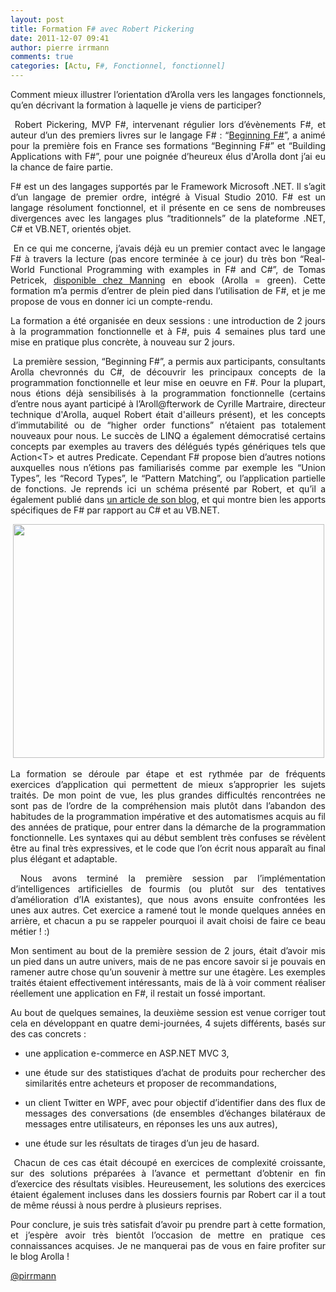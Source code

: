 ```yaml
---
layout: post
title: Formation F# avec Robert Pickering
date: 2011-12-07 09:41
author: pierre irrmann
comments: true
categories: [Actu, F#, Fonctionnel, fonctionnel]
---
```

<p align="JUSTIFY">Comment mieux illustrer l’orientation d’Arolla vers les langages fonctionnels, qu’en décrivant la formation à laquelle je viens de participer?</p>
<p align="JUSTIFY"> Robert Pickering, MVP F#, intervenant régulier lors d’évènements F#, et auteur d’un des premiers livres sur le langage F# : “<span style="color: #000099;"><span style="text-decoration: underline;"><a href="http://www.amazon.com/Beginning-F-Robert-Pickering/dp/1430223898/">Beginning</a><a href="http://www.amazon.com/Beginning-F-Robert-Pickering/dp/1430223898/"> F</a><a href="http://www.amazon.com/Beginning-F-Robert-Pickering/dp/1430223898/">#</a></span></span>”, a animé pour la première fois en France ses formations “Beginning F#” et “Building Applications with F#”, pour une poignée d’heureux élus d'Arolla dont j’ai eu la chance de faire partie.</p>
<p align="JUSTIFY">F# est un des langages supportés par le Framework Microsoft .NET. Il s’agit d’un langage de premier ordre, intégré à Visual Studio 2010. F# est un langage résolument fonctionnel, et il présente en ce sens de nombreuses divergences avec les langages plus “traditionnels” de la plateforme .NET, C# et VB.NET, orientés objet.</p>
<p align="JUSTIFY"> En ce qui me concerne, j’avais déjà eu un premier contact avec le langage F# à travers la lecture (pas encore terminée à ce jour) du très bon “Real-World Functional Programming with examples in F# and C#”, de Tomas Petricek, <span style="color: #000099;"><span style="text-decoration: underline;"><a href="http://www.manning.com/petricek/">disponible</a><a href="http://www.manning.com/petricek/"> chez</a><a href="http://www.manning.com/petricek/"> Manning</a></span></span> en ebook (Arolla = green). Cette formation m’a permis d’entrer de plein pied dans l’utilisation de F#, et je me propose de vous en donner ici un compte-rendu.</p>
<p align="JUSTIFY">La formation a été organisée en deux sessions : une introduction de 2 jours à la programmation fonctionnelle et à F#, puis 4 semaines plus tard une mise en pratique plus concrète, à nouveau sur 2 jours.</p>
<p align="JUSTIFY"> La première session, “Beginning F#”, a permis aux participants, consultants Arolla chevronnés du C#, de découvrir les principaux concepts de la programmation fonctionnelle et leur mise en oeuvre en F#. Pour la plupart, nous étions déjà sensibilisés à la programmation fonctionnelle (certains d’entre nous ayant participé à l’Aroll@fterwork de Cyrille Martraire, directeur technique d'Arolla, auquel Robert était d'ailleurs présent), et les concepts d’immutabilité ou de “higher order functions” n’étaient pas totalement nouveaux pour nous. Le succès de LINQ a également démocratisé certains concepts par exemples au travers des délégués typés génériques tels que Action&lt;T&gt; et autres Predicate. Cependant F# propose bien d’autres notions auxquelles nous n’étions pas familiarisés comme par exemple les “Union Types”, les “Record Types”, le “Pattern Matching”, ou l’application partielle de fonctions. Je reprends ici un schéma présenté par Robert, et qu’il a également publié dans <span style="color: #000099;"><span style="text-decoration: underline;"><a href="http://strangelights.com/blog/archive/2011/08/26/towards-a-better-taxonomy-of-programming-languages.aspx">un</a><a href="http://strangelights.com/blog/archive/2011/08/26/towards-a-better-taxonomy-of-programming-languages.aspx"> article</a><a href="http://strangelights.com/blog/archive/2011/08/26/towards-a-better-taxonomy-of-programming-languages.aspx"> de</a><a href="http://strangelights.com/blog/archive/2011/08/26/towards-a-better-taxonomy-of-programming-languages.aspx"> son</a><a href="http://strangelights.com/blog/archive/2011/08/26/towards-a-better-taxonomy-of-programming-languages.aspx"> blog</a></span></span>, et qui montre bien les apports spécifiques de F# par rapport au C# et au VB.NET.</p>
<p align="LEFT"> <a href="http://www.arolla.fr/blog/wp-content/uploads/2011/12/Sch%C3%A9ma.png"><img class="aligncenter size-full wp-image-172" title="Schéma" src="http://www.arolla.fr/blog/wp-content/uploads/2011/12/Sch%C3%A9ma.png" alt="" width="498" height="374" /></a></p>
<p align="JUSTIFY">La formation se déroule par étape et est rythmée par de fréquents exercices d’application qui permettent de mieux s’approprier les sujets traités. De mon point de vue, les plus grandes difficultés rencontrées ne sont pas de l’ordre de la compréhension mais plutôt dans l’abandon des habitudes de la programmation impérative et des automatismes acquis au fil des années de pratique, pour entrer dans la démarche de la programmation fonctionnelle. Les syntaxes qui au début semblent très confuses se révèlent être au final très expressives, et le code que l’on écrit nous apparaît au final plus élégant et adaptable.</p>
<p align="JUSTIFY"> Nous avons terminé la première session par l’implémentation d’intelligences artificielles de fourmis (ou plutôt sur des tentatives d’amélioration d’IA existantes), que nous avons ensuite confrontées les unes aux autres. Cet exercice a ramené tout le monde quelques années en arrière, et chacun a pu se rappeler pourquoi il avait choisi de faire ce beau métier ! :)</p>
<p align="JUSTIFY">Mon sentiment au bout de la première session de 2 jours, était d’avoir mis un pied dans un autre univers, mais de ne pas encore savoir si je pouvais en ramener autre chose qu’un souvenir à mettre sur une étagère. Les exemples traités étaient effectivement intéressants, mais de là à voir comment réaliser réellement une application en F#, il restait un fossé important.</p>
<p align="JUSTIFY">Au bout de quelques semaines, la deuxième session est venue corriger tout cela en développant en quatre demi-journées, 4 sujets différents, basés sur des cas concrets :</p>

<ul>
	<li>
<p align="JUSTIFY">une application e-commerce en ASP.NET MVC 3,</p>
</li>
	<li>
<p align="JUSTIFY">une étude sur des statistiques d’achat de produits pour rechercher des similarités entre acheteurs et proposer de recommandations,</p>
</li>
	<li>
<p align="JUSTIFY">un client Twitter en WPF, avec pour objectif d’identifier dans des flux de messages des conversations (de ensembles d’échanges bilatéraux de messages entre utilisateurs, en réponses les uns aux autres),</p>
</li>
	<li>
<p align="JUSTIFY">une étude sur les résultats de tirages d’un jeu de hasard.</p>
</li>
</ul>
<p align="JUSTIFY"> Chacun de ces cas était découpé en exercices de complexité croissante, sur des solutions préparées à l’avance et permettant d’obtenir en fin d’exercice des résultats visibles. Heureusement, les solutions des exercices étaient également incluses dans les dossiers fournis par Robert car il a tout de même réussi à nous perdre à plusieurs reprises.</p>
<p align="JUSTIFY">Pour conclure, je suis très satisfait d’avoir pu prendre part à cette formation, et j’espère avoir très bientôt l’occasion de mettre en pratique ces connaissances acquises. Je ne manquerai pas de vous en faire profiter sur le blog Arolla !</p>
<p align="JUSTIFY"><a href="http://twitter.com/#!/pirrmann">@pirrmann</a></p>
